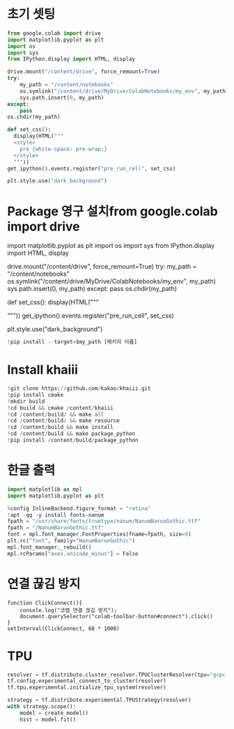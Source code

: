# 초기 셋팅
```python
from google.colab import drive
import matplotlib.pyplot as plt
import os
import sys
from IPython.display import HTML, display

drive.mount("/content/drive", force_remount=True)
try:
    my_path = "/content/notebooks"
    os.symlink("/content/drive/MyDrive/ColabNotebooks/my_env", my_path)
    sys.path.insert(0, my_path)
except:
    pass
os.chdir(my_path)

def set_css():
  display(HTML("""
  <style>
    pre {white-space: pre-wrap;}
  </style>
  """))
get_ipython().events.register("pre_run_cell", set_css)

plt.style.use("dark_background")
```
# Package 영구 설치from google.colab import drive

import matplotlib.pyplot as plt
import os
import sys
from IPython.display import HTML, display

drive.mount("/content/drive", force_remount=True)
try:
    my_path = "/content/notebooks"
    os.symlink("/content/drive/MyDrive/ColabNotebooks/my_env", my_path)
    sys.path.insert(0, my_path)
except:
    pass
os.chdir(my_path)

def set_css():
  display(HTML("""
  <style>
    pre {white-space: pre-wrap;}
  </style>
  """))
get_ipython().events.register("pre_run_cell", set_css)

plt.style.use("dark_background")
```python
!pip install --target=$my_path [패키지 이름]
```
# Install khaiii
```python
!git clone https://github.com/kakao/khaiii.git
!pip install cmake
!mkdir build
!cd build && cmake /content/khaiii
!cd /content/build/ && make all
!cd /content/build/ && make resource
!cd /content/build && make install
!cd /content/build && make package_python
!pip install /content/build/package_python
```
# 한글 출력
```python
import matplotlib as mpl
import matplotlib.pyplot as plt

%config InlineBackend.figure_format = "retina"
!apt -qq -y install fonts-nanum
fpath = "/usr/share/fonts/truetype/nanum/NanumBarunGothic.ttf"
fpath = "/NanumBarunGothic.ttf"
font = mpl.font_manager.FontProperties(fname=fpath, size=9)
plt.rc("font", family="NanumBarunGothic") 
mpl.font_manager._rebuild()
mpl.rcParams["axes.unicode_minus"] = False
```
# 연결 끊김 방지
```
function ClickConnect(){
    console.log("코랩 연결 끊김 방지"); 
    document.querySelector("colab-toolbar-button#connect").click() 
}
setInterval(ClickConnect, 60 * 1000)
```
# TPU
```python
resolver = tf.distribute.cluster_resolver.TPUClusterResolver(tpu="grpc://" + os.environ["COLAB_TPU_ADDR"])
tf.config.experimental_connect_to_cluster(resolver)
tf.tpu.experimental.initialize_tpu_system(resolver)
```
```python
strategy = tf.distribute.experimental.TPUStrategy(resolver)
with strategy.scope():
    model = create_model()
    hist = model.fit()
```
